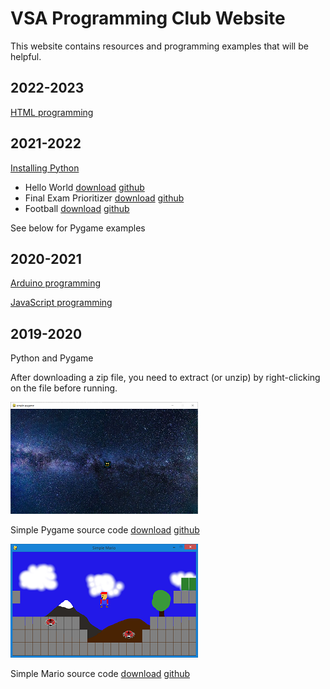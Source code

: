 # VSA Programming Club Website

This website contains resources and programming examples that will be helpful.

## 2022-2023

[HTML programming](html)

## 2021-2022

[Installing Python](installing_python)

* Hello World [download](python/hello_world.py) [github](https://github.com/davidmerickson01/davidmerickson01.github.io/tree/master/python/hello_world.py)
* Final Exam Prioritizer [download](python/final_exam_prioritizer.py) [github](https://github.com/davidmerickson01/davidmerickson01.github.io/tree/master/python/final_exam_prioritizer.py)
* Football [download](python/football.py) [github](https://github.com/davidmerickson01/davidmerickson01.github.io/tree/master/python/football.py)

See below for Pygame examples

## 2020-2021

[Arduino programming](arduino)

[JavaScript programming](javascript)

## 2019-2020

Python and Pygame

After downloading a zip file, you need to extract (or unzip) by right-clicking on the file before running.

![simple pygame screenshot](python/simple_pygame_thumbnail.png)

Simple Pygame source code [download](https://download-directory.github.io/?url=https://github.com/davidmerickson01/davidmerickson01.github.io/tree/master/python/simple_pygame
) [github](https://github.com/davidmerickson01/davidmerickson01.github.io/tree/master/python/simple_pygame)

![simple mario screenshot](python/simple_mario_thumbnail.png)

Simple Mario source code [download](https://download-directory.github.io/?url=https://github.com/davidmerickson01/davidmerickson01.github.io/tree/master/python/simple_mario
) [github](https://github.com/davidmerickson01/davidmerickson01.github.io/tree/master/python/simple_mario)
